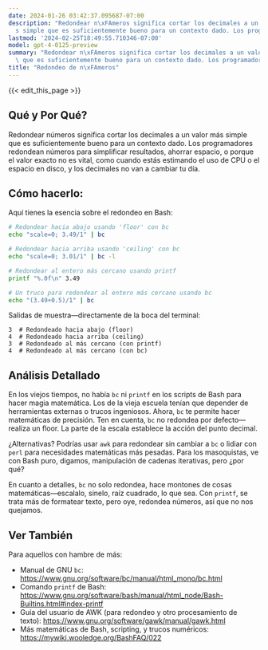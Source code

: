 ```yaml
---
date: 2024-01-26 03:42:37.095687-07:00
description: "Redondear n\xFAmeros significa cortar los decimales a un valor m\xE1\
  s simple que es suficientemente bueno para un contexto dado. Los programadores redondean\u2026"
lastmod: '2024-02-25T18:49:55.710346-07:00'
model: gpt-4-0125-preview
summary: "Redondear n\xFAmeros significa cortar los decimales a un valor m\xE1s simple\
  \ que es suficientemente bueno para un contexto dado. Los programadores redondean\u2026"
title: "Redondeo de n\xFAmeros"
---
```


{{< edit_this_page >}}

## Qué y Por Qué?

Redondear números significa cortar los decimales a un valor más simple que es suficientemente bueno para un contexto dado. Los programadores redondean números para simplificar resultados, ahorrar espacio, o porque el valor exacto no es vital, como cuando estás estimando el uso de CPU o el espacio en disco, y los decimales no van a cambiar tu día.

## Cómo hacerlo:

Aquí tienes la esencia sobre el redondeo en Bash:

```Bash
# Redondear hacia abajo usando 'floor' con bc
echo "scale=0; 3.49/1" | bc

# Redondear hacia arriba usando 'ceiling' con bc
echo "scale=0; 3.01/1" | bc -l

# Redondear al entero más cercano usando printf
printf "%.0f\n" 3.49

# Un truco para redondear al entero más cercano usando bc
echo "(3.49+0.5)/1" | bc
```

Salidas de muestra—directamente de la boca del terminal:

```
3  # Redondeado hacia abajo (floor)
4  # Redondeado hacia arriba (ceiling)
3  # Redondeado al más cercano (con printf)
4  # Redondeado al más cercano (con bc)
```

## Análisis Detallado

En los viejos tiempos, no había `bc` ni `printf` en los scripts de Bash para hacer magia matemática. Los de la vieja escuela tenían que depender de herramientas externas o trucos ingeniosos. Ahora, `bc` te permite hacer matemáticas de precisión. Ten en cuenta, `bc` no redondea por defecto—realiza un floor. La parte de la escala establece la acción del punto decimal.

¿Alternativas? Podrías usar `awk` para redondear sin cambiar a `bc` o lidiar con `perl` para necesidades matemáticas más pesadas. Para los masoquistas, ve con Bash puro, digamos, manipulación de cadenas iterativas, pero ¿por qué?

En cuanto a detalles, `bc` no solo redondea, hace montones de cosas matemáticas—escalalo, sinelo, raíz cuadrado, lo que sea. Con `printf`, se trata más de formatear texto, pero oye, redondea números, así que no nos quejamos.

## Ver También

Para aquellos con hambre de más:

- Manual de GNU `bc`: https://www.gnu.org/software/bc/manual/html_mono/bc.html
- Comando `printf` de Bash: https://www.gnu.org/software/bash/manual/html_node/Bash-Builtins.html#index-printf
- Guía del usuario de AWK (para redondeo y otro procesamiento de texto): https://www.gnu.org/software/gawk/manual/gawk.html
- Más matemáticas de Bash, scripting, y trucos numéricos: https://mywiki.wooledge.org/BashFAQ/022
